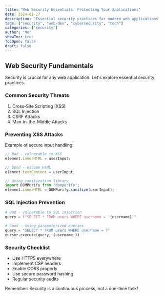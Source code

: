 ```yaml
---
title: "Web Security Essentials: Protecting Your Applications"
date: 2024-01-27
description: "Essential security practices for modern web applications"
tags: ["security", "web-dev", "cybersecurity", "tech"]
categories: ["security"]
author: "Me"
showToc: true
TocOpen: false
draft: false
---
```


## Web Security Fundamentals

Security is crucial for any web application. Let's explore essential security practices.

### Common Security Threats

1. Cross-Site Scripting (XSS)
2. SQL Injection
3. CSRF Attacks
4. Man-in-the-Middle Attacks

### Preventing XSS Attacks

Example of secure input handling:

```javascript
// Bad - vulnerable to XSS
element.innerHTML = userInput;

// Good - escape HTML
element.textContent = userInput;

// Using sanitization library
import DOMPurify from 'dompurify';
element.innerHTML = DOMPurify.sanitize(userInput);
```

### SQL Injection Prevention

```python
# Bad - vulnerable to SQL injection
query = f"SELECT * FROM users WHERE username = '{username}'"

# Good - using parameterized queries
query = "SELECT * FROM users WHERE username = ?"
cursor.execute(query, (username,))
```

### Security Checklist

- Use HTTPS everywhere
- Implement CSP headers
- Enable CORS properly
- Use secure password hashing
- Regular security audits

Remember: Security is a continuous process, not a one-time task! 